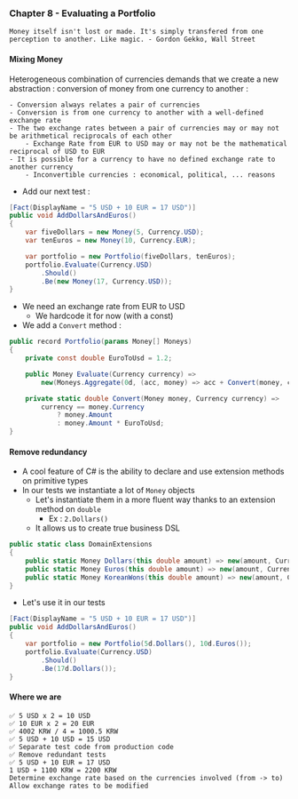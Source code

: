 ### Chapter 8 - Evaluating a Portfolio
`Money itself isn't lost or made. It's simply transfered from one perception to another. Like magic. - Gordon Gekko, Wall Street`

#### Mixing Money
Heterogeneous combination of currencies demands that we create a new abstraction : conversion of money from one currency to another :
```text
- Conversion always relates a pair of currencies
- Conversion is from one currency to another with a well-defined exchange rate
- The two exchange rates between a pair of currencies may or may not be arithmetical reciprocals of each other
    - Exchange Rate from EUR to USD may or may not be the mathematical reciprocal of USD to EUR
- It is possible for a currency to have no defined exchange rate to another currency
    - Inconvertible currencies : economical, political, ... reasons    
```

* Add our next test :

```c#
[Fact(DisplayName = "5 USD + 10 EUR = 17 USD")]
public void AddDollarsAndEuros()
{
    var fiveDollars = new Money(5, Currency.USD);
    var tenEuros = new Money(10, Currency.EUR);

    var portfolio = new Portfolio(fiveDollars, tenEuros);
    portfolio.Evaluate(Currency.USD)
        .Should()
        .Be(new Money(17, Currency.USD));
}
```

* We need an exchange rate from EUR to USD
    * We hardcode it for now (with a const)
* We add a `Convert` method :

```c#
public record Portfolio(params Money[] Moneys)
{
    private const double EuroToUsd = 1.2;

    public Money Evaluate(Currency currency) =>
        new(Moneys.Aggregate(0d, (acc, money) => acc + Convert(money, currency)), currency);

    private static double Convert(Money money, Currency currency) =>
        currency == money.Currency
            ? money.Amount
            : money.Amount * EuroToUsd;
}
```

#### Remove redundancy
* A cool feature of C# is the ability to declare and use extension methods on primitive types
* In our tests we instantiate a lot of `Money` objects
    * Let's instantiate them in a more fluent way thanks to an extension method on `double`
        * Ex : `2.Dollars()`
    * It allows us to create true business DSL

```c#
public static class DomainExtensions
{
    public static Money Dollars(this double amount) => new(amount, Currency.USD);
    public static Money Euros(this double amount) => new(amount, Currency.EUR);
    public static Money KoreanWons(this double amount) => new(amount, Currency.KRW);
}
```

* Let's use it in our tests

```c#
[Fact(DisplayName = "5 USD + 10 EUR = 17 USD")]
public void AddDollarsAndEuros()
{
    var portfolio = new Portfolio(5d.Dollars(), 10d.Euros());
    portfolio.Evaluate(Currency.USD)
        .Should()
        .Be(17d.Dollars());
}
```

#### Where we are
```text
✅ 5 USD x 2 = 10 USD 
✅ 10 EUR x 2 = 20 EUR
✅ 4002 KRW / 4 = 1000.5 KRW
✅ 5 USD + 10 USD = 15 USD
✅ Separate test code from production code
✅ Remove redundant tests
✅ 5 USD + 10 EUR = 17 USD
1 USD + 1100 KRW = 2200 KRW
Determine exchange rate based on the currencies involved (from -> to)
Allow exchange rates to be modified
```